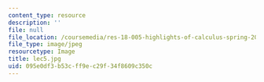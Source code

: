 ```yaml
---
content_type: resource
description: ''
file: null
file_location: /coursemedia/res-18-005-highlights-of-calculus-spring-2010/095e0df3b53cff9ec29f34f8609c350c_lec5.jpg
file_type: image/jpeg
resourcetype: Image
title: lec5.jpg
uid: 095e0df3-b53c-ff9e-c29f-34f8609c350c
---
```

